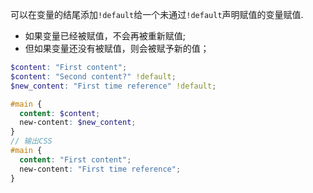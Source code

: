 可以在变量的结尾添加`!default`给一个未通过`!default`声明赋值的变量赋值.

- 如果变量已经被赋值，不会再被重新赋值;
- 但如果变量还没有被赋值，则会被赋予新的值；

```scss
$content: "First content";
$content: "Second content?" !default;
$new_content: "First time reference" !default;

#main {
  content: $content;
  new-content: $new_content;
}
// 输出CSS
#main {
  content: "First content";
  new-content: "First time reference";
}
```
